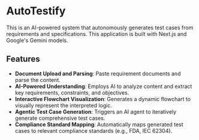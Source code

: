 # AutoTestify

This is an AI-powered system that autonomously generates test cases from requirements and specifications.
This application is built with Next.js and Google's Gemini models.

## Features

- **Document Upload and Parsing**: Paste requirement documents and parse the content.
- **AI-Powered Understanding**: Employs AI to analyze content and extract key requirements, constraints, and objectives.
- **Interactive Flowchart Visualization**: Generates a dynamic flowchart to visually represent the interpreted logic.
- **Agentic Test Case Generation**: Triggers an AI agent to iteratively generate comprehensive test cases.
- **Compliance Standard Mapping**: Automatically maps generated test cases to relevant compliance standards (e.g., FDA, IEC 62304).
